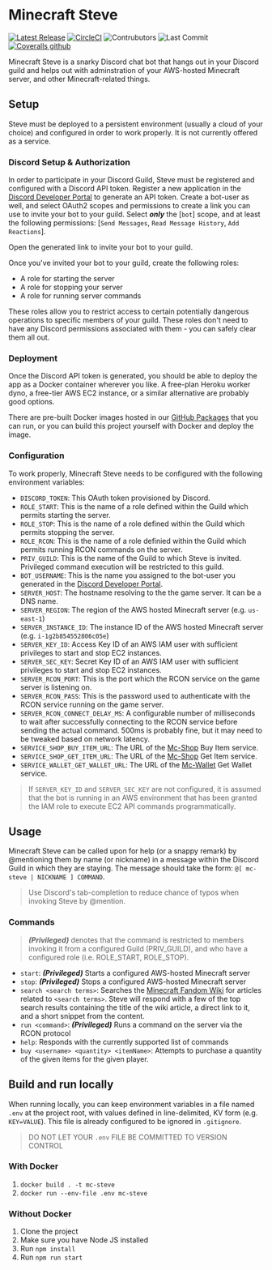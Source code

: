 # Minecraft Steve
[![Latest Release](https://img.shields.io/github/package-json/v/Ubunfu/mc-steve?style=for-the-badge)](https://github.com/Ubunfu/mc-steve/releases)
[![CircleCI](https://img.shields.io/circleci/build/github/Ubunfu/mc-steve?logo=circleci&style=for-the-badge)](https://app.circleci.com/pipelines/github/Ubunfu/mc-steve)
![Contrubutors](https://img.shields.io/github/contributors/Ubunfu/mc-steve?color=blue&style=for-the-badge)
![Last Commit](https://img.shields.io/github/last-commit/Ubunfu/mc-steve?style=for-the-badge)
[![Coveralls github](https://img.shields.io/coveralls/github/Ubunfu/mc-steve?logo=coveralls&style=for-the-badge)](https://coveralls.io/github/Ubunfu/mc-steve)

Minecraft Steve is a snarky Discord chat bot that hangs out in your Discord guild and helps out with adminstration of your AWS-hosted Minecraft server, and other Minecraft-related things. 

## Setup
Steve must be deployed to a persistent environment (usually a cloud of your choice) and configured in order to work properly.  It is not currently offered as a service.

### Discord Setup & Authorization
In order to participate in your Discord Guild, Steve must be registered and configured with a Discord API token.  Register a new application in the [Discord Developer Portal](https://discord.com/developers/applications) to generate an API token.  Create a bot-user as well, and select OAuth2 scopes and permissions to create a link you can use to invite your bot to your guild.  Select ***only*** the [`bot`] scope, and at least the following permissions: [`Send Messages`, `Read Message History`, `Add Reactions`].

Open the generated link to invite your bot to your guild.

Once you've invited your bot to your guild, create the following roles:
* A role for starting the server
* A role for stopping your server
* A role for running server commands

These roles allow you to restrict access to certain potentially dangerous operations to specific members of your guild.  These roles don't need to have any Discord permissions associated with them - you can safely clear them all out.

### Deployment
Once the Discord API token is generated, you should be able to deploy the app as a Docker container wherever you like.  A free-plan Heroku worker dyno, a free-tier AWS EC2 instance, or a similar alternative are probably good options.

There are pre-built Docker images hosted in our [GitHub Packages](https://github.com/Ubunfu/mc-steve/packages) that you can run, or you can build this project yourself with Docker and deploy the image.
 
### Configuration
To work properly, Minecraft Steve needs to be configured with the following environment variables:

* `DISCORD_TOKEN`: This OAuth token provisioned by Discord.  
* `ROLE_START`: This is the name of a role defined within the Guild which permits starting the server.
* `ROLE_STOP`: This is the name of a role defined within the Guild which permits stopping the server.
* `ROLE_RCON`: This is the name of a role definied within the Guild which permits running RCON commands on the server.
* `PRIV_GUILD`: This is the name of the Guild to which Steve is invited.  Privileged command execution will be restricted to this guild.
* `BOT_USERNAME`: This is the name you assigned to the bot-user you generated in the [Discord Developer Portal](https://discord.com/developers/applications).
* `SERVER_HOST`: The hostname resolving to the the game server.  It can be a DNS name.
* `SERVER_REGION`: The region of the AWS hosted Minecraft server (e.g. `us-east-1`)
* `SERVER_INSTANCE_ID`: The instance ID of the AWS hosted Minecraft server (e.g. `i-1g2b854552806c05e`)
* `SERVER_KEY_ID`: Access Key ID of an AWS IAM user with sufficient privileges to start and stop EC2 instances.
* `SERVER_SEC_KEY`: Secret Key ID of an AWS IAM user with sufficient privileges to start and stop EC2 instances.
* `SERVER_RCON_PORT`: This is the port which the RCON service on the game server is listening on.
* `SERVER_RCON_PASS`: This is the password used to authenticate with the RCON service running on the game server.
* `SERVER_RCON_CONNECT_DELAY_MS`: A configurable number of milliseconds to wait after successfully connecting to the RCON service before sending the actual command.  500ms is probably fine, but it may need to be tweaked based on network latency.
* `SERVICE_SHOP_BUY_ITEM_URL`: The URL of the [Mc-Shop](https://github.com/Ubunfu/mc-shop) Buy Item service.
* `SERVICE_SHOP_GET_ITEM_URL`: The URL of the [Mc-Shop](https://github.com/Ubunfu/mc-shop) Get Item service.
* `SERVICE_WALLET_GET_WALLET_URL`: The URL of the [Mc-Wallet](https://github.com/Ubunfu/mc-wallet) Get Wallet service.

> If `SERVER_KEY_ID` and `SERVER_SEC_KEY` are not configured, it is assumed that the bot is running in an AWS environment that has been granted the IAM role to execute EC2 API commands programmatically.

## Usage
Minecraft Steve can be called upon for help (or a snappy remark) by @mentioning them by name (or nickname) in a message within the Discord Guild in which they are staying.  The message should take the form: `@[ mc-steve | NICKNAME ] COMMAND`.

> Use Discord's tab-completion to reduce chance of typos when invoking Steve by @mention.

### Commands
> ***(Privileged)*** denotes that the command is restricted to members invoking it from a configured Guild (PRIV_GUILD), and who have a configured role (i.e. ROLE_START, ROLE_STOP).
* `start`: ***(Privileged)*** Starts a configured AWS-hosted Minecraft server
* `stop`: ***(Privileged)*** Stops a configured AWS-hosted Minecraft server
* `search <search terms>`: Searches the [Minecraft Fandom Wiki](https://minecraft.fandom.com) for articles related to `<search terms>`.  Steve will respond with a few of the top search results containing the title of the wiki article, a direct link to it, and a short snippet from the content.
* `run <command>`: ***(Privileged)*** Runs a command on the server via the RCON protocol
* `help`: Responds with the currently supported list of commands
* `buy <username> <quantity> <itemName>`: Attempts to purchase a quantity of the given items for the given player.

## Build and run locally
When running locally, you can keep environment variables in a file named `.env` at the project root, with values defined in line-delimited, KV form (e.g. `KEY=VALUE`).  This file is already configured to be ignored in `.gitignore`.

> DO NOT LET YOUR `.env` FILE BE COMMITTED TO VERSION CONTROL

### With Docker
1. `docker build . -t mc-steve`
2. `docker run --env-file .env mc-steve`

### Without Docker
1. Clone the project
2. Make sure you have Node JS installed
3. Run `npm install`
4. Run `npm run start`